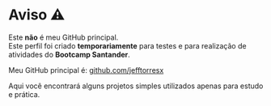 # Aviso ⚠️

Este **não** é meu GitHub principal.  
Este perfil foi criado **temporariamente** para testes e para realização de atividades do **Bootcamp Santander**.  

Meu GitHub principal é: [github.com/jefftorresx](https://github.com/jefftorresx)  

Aqui você encontrará alguns projetos simples utilizados apenas para estudo e prática.
